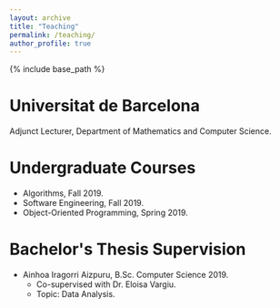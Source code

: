 ```yaml
---
layout: archive
title: "Teaching"
permalink: /teaching/
author_profile: true
---
```


{% include base_path %}

Universitat de Barcelona
====
Adjunct Lecturer, Department of Mathematics and Computer Science.

Undergraduate Courses 
=====

* Algorithms, Fall 2019. 
* Software Engineering, Fall 2019.
* Object-Oriented Programming, Spring 2019.

Bachelor's Thesis Supervision
===

* Ainhoa Iragorri Aizpuru, B.Sc. Computer Science 2019. 
    * Co-supervised with Dr. Eloisa Vargiu.
    * Topic: Data Analysis.
